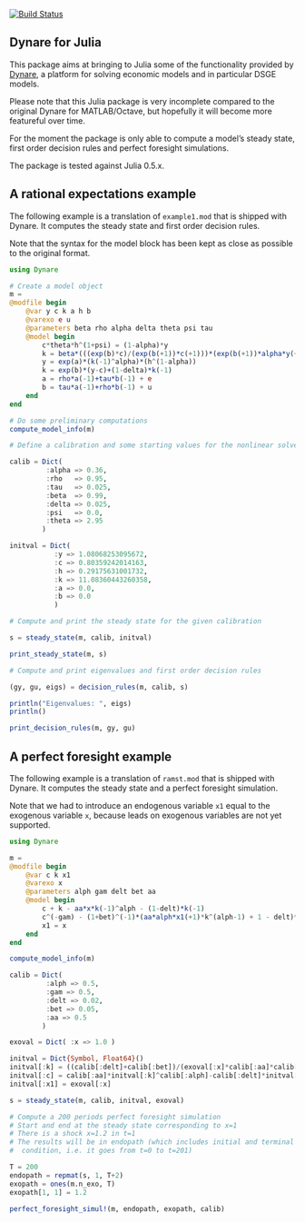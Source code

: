 [![Build Status](https://travis-ci.org/DynareTeam/Dynare.jl.svg?branch=master)](https://travis-ci.org/DynareTeam/Dynare.jl)

## Dynare for Julia

This package aims at bringing to Julia some of the functionality provided by
[Dynare](http://www.dynare.org), a platform for solving economic models and in
particular DSGE models.

Please note that this Julia package is very incomplete compared to the original
Dynare for MATLAB/Octave, but hopefully it will become more featureful over
time.

For the moment the package is only able to compute a model’s steady state,
first order decision rules and perfect foresight simulations.

The package is tested against Julia 0.5.x.

## A rational expectations example

The following example is a translation of `example1.mod` that is shipped with
Dynare. It computes the steady state and first order decision rules.

Note that the syntax for the model block has been kept as close as possible to
the original format.

```julia
using Dynare

# Create a model object
m =
@modfile begin
    @var y c k a h b
    @varexo e u
    @parameters beta rho alpha delta theta psi tau
    @model begin
        c*theta*h^(1+psi) = (1-alpha)*y
        k = beta*(((exp(b)*c)/(exp(b(+1))*c(+1)))*(exp(b(+1))*alpha*y(+1)+(1-delta)*k))
        y = exp(a)*(k(-1)^alpha)*(h^(1-alpha))
        k = exp(b)*(y-c)+(1-delta)*k(-1)
        a = rho*a(-1)+tau*b(-1) + e
        b = tau*a(-1)+rho*b(-1) + u
    end
end

# Do some preliminary computations
compute_model_info(m)

# Define a calibration and some starting values for the nonlinear solver

calib = Dict(
         :alpha => 0.36,
         :rho   => 0.95,
         :tau   => 0.025,
         :beta  => 0.99,
         :delta => 0.025,
         :psi   => 0.0,
         :theta => 2.95
        )

initval = Dict(
           :y => 1.08068253095672,
           :c => 0.80359242014163,
           :h => 0.29175631001732,
           :k => 11.08360443260358,
           :a => 0.0,
           :b => 0.0
           )

# Compute and print the steady state for the given calibration

s = steady_state(m, calib, initval)

print_steady_state(m, s)

# Compute and print eigenvalues and first order decision rules

(gy, gu, eigs) = decision_rules(m, calib, s)

println("Eigenvalues: ", eigs)
println()

print_decision_rules(m, gy, gu)
```

## A perfect foresight example

The following example is a translation of `ramst.mod` that is shipped with
Dynare. It computes the steady state and a perfect foresight simulation.

Note that we had to introduce an endogenous variable `x1` equal to the
exogenous variable `x`, because leads on exogenous variables are not yet supported.

```julia
using Dynare

m =
@modfile begin
    @var c k x1
    @varexo x
    @parameters alph gam delt bet aa
    @model begin
        c + k - aa*x*k(-1)^alph - (1-delt)*k(-1)
        c^(-gam) - (1+bet)^(-1)*(aa*alph*x1(+1)*k^(alph-1) + 1 - delt)*c(+1)^(-gam)
        x1 = x
    end
end

compute_model_info(m)

calib = Dict(
         :alph => 0.5,
         :gam => 0.5,
         :delt => 0.02,
         :bet => 0.05,
         :aa => 0.5
        )

exoval = Dict( :x => 1.0 )

initval = Dict{Symbol, Float64}()
initval[:k] = ((calib[:delt]+calib[:bet])/(exoval[:x]*calib[:aa]*calib[:alph]))^(1/(calib[:alph]-1))
initval[:c] = calib[:aa]*initval[:k]^calib[:alph]-calib[:delt]*initval[:k]
initval[:x1] = exoval[:x]

s = steady_state(m, calib, initval, exoval)

# Compute a 200 periods perfect foresight simulation
# Start and end at the steady state corresponding to x=1
# There is a shock x=1.2 in t=1
# The results will be in endopath (which includes initial and terminal
#  condition, i.e. it goes from t=0 to t=201)

T = 200
endopath = repmat(s, 1, T+2)
exopath = ones(m.n_exo, T)
exopath[1, 1] = 1.2

perfect_foresight_simul!(m, endopath, exopath, calib)
```
